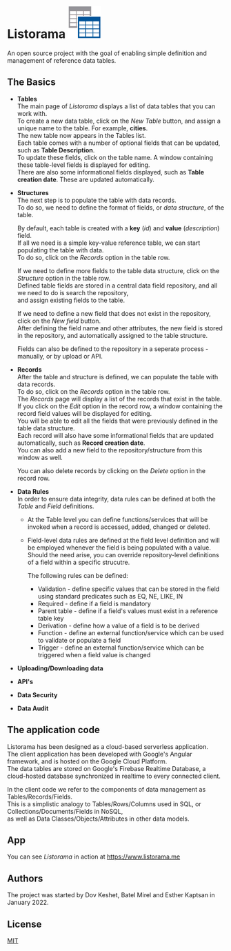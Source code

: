 # Listorama <img src="/listorama.png" alt="Listorama" style="height:75px; width:75px;"/>
An open source project with the goal of enabling simple definition and management of reference data tables.</br>

## The Basics</br>

* **Tables**</br>
  The main page of *Listorama* displays a list of data tables that you can work with.</br>
  To create a new data table, click on the *New Table* button, and assign a unique name to the table. For example, **cities**.</br>
  The new table now appears in the Tables list.</br>
  Each table comes with a number of optional fields that can be updated, such as **Table Description**.</br>
  To update these fields, click on the table name. A window containing these table-level fields is displayed for editing.</br>
  There are also some informational fields displayed, such as **Table creation date**. These are updated automatically.</br>

* **Structures**</br>
  The next step is to populate the table with data records.</br>
  To do so, we need to define the format of fields, or *data structure*, of the table.</br>
  
  By default, each table is created with a **key** (*id*) and **value** (*description*) field.</br>
  If all we need is a simple key-value reference table, we can start populating the table with data.</br>
  To do so, click on the *Records* option in the table row.</br>
  
  If we need to define more fields to the table data structure, click on the *Structure* option in the table row.</br>
  Defined table fields are stored in a central data field repository, and all we need to do is search the repository,</br>
  and assign existing fields to the table.</br>
  
  If we need to define a new field that does not exist in the repository, click on the *New field* button.</br>
  After defining the field name and other attributes, the new field is stored in the repository, and automatically assigned to the table structure.</br>
  
  Fields can also be defined to the repository in a seperate process - manually, or by upload or API.</br>

* **Records**</br>
  After the table and structure is defined, we can populate the table with data records.<br>
  To do so, click on the *Records* option in the table row.<br>
  The *Records* page will display a list of the records that exist in the table.</br>
  If you click on the *Edit* option in the record row, a window containing the record field values will be displayed for editing.</br>
  You will be able to edit all the fields that were previously defined in the table data structure.</br>
  Each record will also have some informational fields that are updated automatically, such as **Record creation date**.</br>
  You can also add a new field to the repository/structure from this window as well.</br>
  
  You can also delete records by clicking on the *Delete* option in the record row.
  
* **Data Rules**</br>
  In order to ensure data integrity, data rules can be defined at both the *Table* and *Field* definitions.</br>
  
  * At the Table level you can define functions/services that will be invoked when a record is accessed, added, changed or deleted.</br>
  
  * Field-level data rules are defined at the field level definition and will be employed whenever the field is being populated with a value.</br>
    Should the need arise, you can override repository-level definitions of a field within a specific strucutre.</br>

    The following rules can be defined:</br>
    * Validation - define specific values that can be stored in the field using standard predicates such as EQ, NE, LIKE, IN</br>
    * Required - define if a field is mandatory
    * Parent table - define if a field's values must exist in a reference table key
    * Derivation - define how a value of a field is to be derived
    * Function - define an external function/service which can be used to validate or populate a field
    * Trigger - define an external function/service which can be triggered when a field value is changed
   
* **Uploading/Downloading data**</br>

* **API's**</br>

* **Data Security**</br>

* **Data Audit**</br>

## The application code
Listorama has been designed as a cloud-based serverless application.</br>
The client application has been developed with Google's Angular framework, and is hosted on the Google Cloud Platform.</br>
The data tables are stored on Google's Firebase Realtime Database, a cloud-hosted database synchronized in realtime to every connected client.</br>

In the client code we refer to the components of data management as Tables/Records/Fields.</br>
This is a simplistic analogy to Tables/Rows/Columns used in SQL, or Collections/Documents/Fields in NoSQL,</br>
as well as Data Classes/Objects/Attributes in other data models.</br>

## App
You can see *Listorama* in action at https://www.listorama.me

## Authors
The project was started by Dov Keshet, Batel Mirel and Esther Kaptsan in January 2022.

## License
[MIT](https://choosealicense.com/licenses/mit/)

